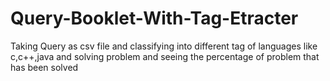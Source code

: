 # Query-Booklet-With-Tag-Etracter
Taking Query as csv file and classifying into different tag of languages like c,c++,java  and solving problem and seeing the percentage of problem that has been solved
